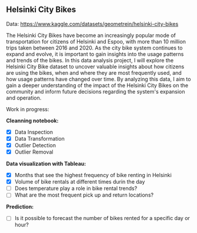 
## Helsinki City Bikes

Data: https://www.kaggle.com/datasets/geometrein/helsinki-city-bikes

The Helsinki City Bikes have become an increasingly popular mode of transportation for citizens of Helsinki and Espoo, with more than 10 million trips taken between 2016 and 2020. As the city bike system continues to expand and evolve, it is important to gain insights into the usage patterns and trends of the bikes. In this data analysis project, I will explore the Helsinki City Bike dataset to uncover valuable insights about how citizens are using the bikes, when and where they are most frequently used, and how usage patterns have changed over time. By analyzing this data, I aim to gain a deeper understanding of the impact of the Helsinki City Bikes on the community and inform future decisions regarding the system's expansion and operation.

Work in progress:

**Cleanning notebook:**
- [x] Data Inspection
- [x] Data Transformation
- [x] Outlier Detection
- [x] Outlier Removal

**Data visualization with Tableau:**
- [x] Months that see the highest frequency of bike renting in Helsinki
- [x] Volume of bike rentals at different times durin the day
- [ ] Does temperature play a role in bike rental trends?
- [ ] What are the most frequent pick up and return locations?
  
**Prediction:**
- [ ] Is it possible to forecast the number of bikes rented for a specific day or hour?

